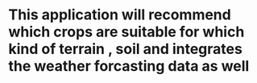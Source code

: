 # This application will recommend which crops are suitable for which kind of terrain , soil and integrates the weather forcasting data as well
